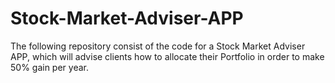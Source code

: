 # Stock-Market-Adviser-APP
The following repository consist of the code for a Stock Market Adviser APP, which will advise clients how to allocate their Portfolio in order to make 50% gain per year.
